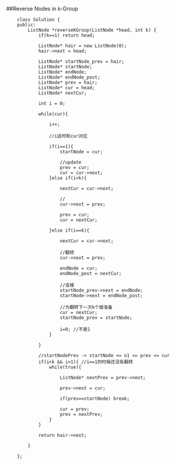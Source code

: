 ##Reverse Nodes in k-Group    


		class Solution {
		public:
		    ListNode *reverseKGroup(ListNode *head, int k) {
		        if(k==1) return head;
		        
		        ListNode* hair = new ListNode(0);
		        hair->next = head;
		        
		        ListNode* startNode_prev = hair;
		        ListNode* startNode;
		        ListNode* endNode;
		        ListNode* endNode_post;
		        ListNode* prev = hair;
		        ListNode* cur = head;
		        ListNode* nextCur;
		        
		        int i = 0;
		        
		        while(cur){
		            
		            i++;
		            
		            //i这时和cur对应
		            
		            if(i==1){
		                startNode = cur;
		                
		                //update
		                prev = cur;
		                cur = cur->next;
		            }else if(i<k){
		                
		                nextCur = cur->next;
		                
		                //
		                cur->next = prev;
		             
		                prev = cur;
		                cur = nextCur;
		                    
		            }else if(i==k){
		                
		                nextCur = cur->next;
		                
		                //翻转
		                cur->next = prev;
		             
		                endNode = cur;
		                endNode_post = nextCur;
		                
		                //连接
		                startNode_prev->next = endNode;
		                startNode->next = endNode_post;
		                
		                //为翻转下一次k个做准备
		                cur = nextCur;
		                startNode_prev = startNode;
		                
		                i=0; //不是1
		            }
		            
		        }
		        
		        //startNodePrev -> startNode <= n1 <= prev <= cur
		        if(i<k && i>1){ //i==1的时候还没有翻转
		            while(true){
		                
		                ListNode* nextPrev = prev->next;
		                
		                prev->next = cur;
		                
		                if(prev==startNode) break;
		                
		                cur = prev;
		                prev = nextPrev;
		            }
		        }
		        
		        return hair->next;
		        
		    }
		    
		};
